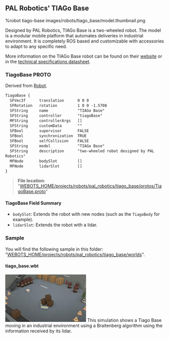 ## PAL Robotics' TIAGo Base

%robot tiago-base images/robots/tiago_base/model.thumbnail.png

Designed by PAL Robotics, TIAGo Base is a two-wheeled robot.
The model is a modular mobile platform that automates deliveries in industrial environment. It is completely ROS based and customizable with accessories to adapt to any specific need.

More information on the TIAGo Base robot can be found on their [website](http://pal-robotics.com/robots/tiago-base/) or in the [technical specifications datasheet](http://pal-robotics.com/wp-content/uploads/2019/06/TIAGo-Base_Datasheet.pdf).

### TiagoBase PROTO

Derived from [Robot](../reference/robot.md).

```
TiagoBase {
  SFVec3f      translation      0 0 0
  SFRotation   rotation         1 0 0 -1.5708
  SFString     name             "TIAGo Base"
  SFString     controller       "tiagoBase"
  MFString     controllerArgs   []
  SFString     customData       ""
  SFBool       supervisor       FALSE
  SFBool       synchronization  TRUE
  SFBool       selfCollision    FALSE
  SFString     model            "TIAGo Base"
  SFString     description      "two-wheeled robot designed by PAL Robotics"
  MFNode       bodySlot         []
  MFNode       lidarSlot        []
}
```

> **File location**: "[WEBOTS\_HOME/projects/robots/pal\_robotics/tiago\_base/protos/TiagoBase.proto](https://github.com/cyberbotics/webots/tree/released/projects/robots/pal_robotics/tiago_base/protos/TiagoBase.proto)"

#### TiagoBase Field Summary

- `bodySlot`:  Extends the robot with new nodes (such as the `TiagoBody` for example).
- `lidarSlot`: Extends the robot with a lidar.

### Sample

You will find the following sample in this folder: "[WEBOTS\_HOME/projects/robots/pal\_robotics/tiago\_base/worlds](https://github.com/cyberbotics/webots/tree/released/projects/robots/pal_robotics/tiago_base/worlds)".

#### tiago\_base.wbt

![tiago_base.wbt.png](images/robots/tiago_base/tiago_base.wbt.thumbnail.jpg) This simulation shows a Tiago Base moving in an industrial environment using a Braitenberg algorithm using the information received by its lidar.

